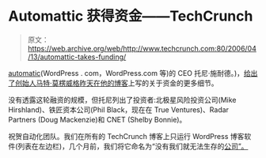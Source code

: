 # Automattic 获得资金——TechCrunch

> 原文：<https://web.archive.org/web/http://www.techcrunch.com:80/2006/04/13/automattic-takes-funding/>

[](https://web.archive.org/web/20211018035859/http://www.automattic.com/)[automatic](https://web.archive.org/web/20211018035859/http://www.automattic.com/)(WordPress . com，WordPress.com 等)的 CEO 托尼·施耐德。)，[给出了创始人马特·莫楞威格昨天在他的博客](https://web.archive.org/web/20211018035859/http://toni.wordpress.com/2006/04/13/automattic-funding/)上写的关于资金的更多细节。

没有透露这轮融资的规模，但托尼列出了投资者:北极星风险投资公司(Mike Hirshland)、铁匠资本公司(Phil Black，现在在 True Ventures)、Radar Partners (Doug Mackenzie)和 CNET (Shelby Bonnie)。

祝贺自动化团队。我们在所有的 TechCrunch 博客上只运行 WordPress 博客软件(列表在左边栏)，几个月前，我们将它命名为“没有我们就无法生存的[公司”。](https://web.archive.org/web/20211018035859/http://www.beta.techcrunch.com/2005/12/30/web-20-companies-i-couldnt-live-without/)